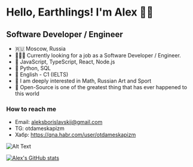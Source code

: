 # Hello, Earthlings! I'm Alex 🥷🏻
## Software Developer / Engineer 

- 🇷🇺 Moscow, Russia
- 👨🏻‍💻 Currently looking for a job as a Software Developer / Engineer.
- 💞️ JavaScript, TypeScript, React, Node.js
- 🦊 Python, SQL
- 🏴󠁧󠁢󠁥󠁮󠁧󠁿 English - C1 (IELTS)
- 🦦 I am deeply interested in Math, Russian Art and Sport
- 🌲 Open-Source is one of the greatest thing that has ever happened to this world

### How to reach me 

- Email: aleksborislavskij@gmail.com
- TG: otdameskapizm
- Хабр: https://qna.habr.com/user/otdameskapizm

![Alt Text](https://media.giphy.com/media/6heBQSjt2IoA8/giphy.gif)

[![Alex's GitHub stats](https://github-readme-stats.vercel.app/api?username=Saimon398&theme=react)](https://github.com/anuraghazra/github-readme-stats)

<!---
Saimon398/Saimon398 is a ✨ special ✨ repository because its `README.md` (this file) appears on your GitHub profile.
You can click the Preview link to take a look at your changes.
--->
